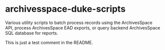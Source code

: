 # archivesspace-duke-scripts
Various utility scripts to batch process records using the ArchivesSpace API, process ArchivesSpace EAD exports, or query backend ArchivesSpace SQL database for reports.

This is just a test comment in the README.
